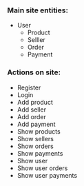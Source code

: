 ### Main site entities:
  - User
	- Product
	- Selller
	- Order
	- Payment

### Actions on site:
  - Register
  - Login
  - Add product
  - Add seller
  - Add order
  - Add payment
  - Show products
  - Show sellers
  - Show orders
  - Show payments
  - Show user
  - Show user orders
  - Show user payments
